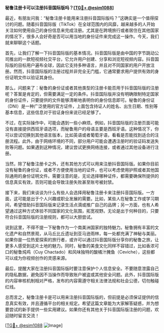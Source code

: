 **秘鲁注册卡可以注册抖音国际版吗？[[TG💪+ @esim1088](https://t.me/s/esim1088)]**

最近，有朋友问我：“秘鲁注册卡能用来注册抖音国际版吗？”这确实是一个值得探讨的问题。随着抖音国际版（TikTok）在全球范围内的风靡，越来越多的人开始关注如何使用自己的身份信息来完成注册。尤其是在跨境旅行或者居住在其他国家的情况下，很多人会好奇是否可以用当地的身份证件来完成这一操作。今天，我们就来聊聊这个话题。

首先，让我们了解一下抖音国际版的基本情况。抖音国际版是由中国的字节跳动公司推出的一款短视频社交平台，它允许用户创建、分享和浏览短视频内容。抖音国际版的目标用户遍布全球，因此它支持多种语言，并且对不同国家的用户开放注册。然而，抖音国际版的注册过程并非完全无门槛，它通常要求用户提供有效的身份证明文件以验证其身份。

那么，问题来了：秘鲁的身份证或者其他类型的注册卡能否用于抖音国际版的注册呢？答案是肯定的，但需要满足一定的条件。抖音国际版并没有明确限制特定国家的身份证件，只要提供的文件能够清晰地表明你的身份信息即可。秘鲁的身份证（DNI）是一种广泛使用的官方证件，上面包含持证人的姓名、出生日期、性别等基本信息，这些信息对于验证身份来说已经足够了。

不过，在实际操作中，可能会遇到一些小麻烦。例如，抖音国际版的注册页面可能没有直接提供西班牙语选项，而秘鲁用户的母语主要是西班牙语。这种情况下，你可以尝试切换到其他语言版本，比如英语或者葡萄牙语，看看是否能找到适合的注册流程。此外，由于网络环境的不同，部分用户可能会遭遇注册时的验证码发送失败等问题。如果遇到这种情况，建议尝试更换网络连接，或者通过其他设备进行注册。

当然，除了秘鲁注册卡之外，还有其他方式可以用来注册抖音国际版。如果你目前没有秘鲁的身份证，或者不方便使用当地的证件，也可以考虑使用护照或者其他国际通用的身份证明文件。需要注意的是，无论选择哪种证件，都需要确保所提供的信息真实有效，否则可能会导致注册失败甚至账号被封禁。

接下来，我们来谈谈为什么有些人会选择用秘鲁注册卡来注册抖音国际版。一方面，这可能是出于个人兴趣或职业发展的需要。比如，某些人在秘鲁工作或学习期间，希望借助抖音国际版来记录生活点滴或推广自己的品牌；另一方面，也有人希望通过这种方式体验不同国家的文化氛围，拓宽视野。无论是出于何种目的，只要符合抖音国际版的注册规则，都可以大胆尝试。

说到这里，不得不提一下秘鲁作为一个南美洲国家的独特魅力。秘鲁拥有丰富的文化遗产和自然景观，从马丘比丘遗址到亚马逊雨林，每一处都充满了神秘与美丽。如果你是一位热爱探索的旅行者，或许可以通过抖音国际版分享你的秘鲁之旅，让更多人感受到这片土地的魅力。同时，秘鲁的美食文化同样不容错过，比如香浓可口的秘鲁炖鸡（Cuy Chactado）和风味独特的酸橘汁腌鱼（Ceviche），这些都可以成为你视频创作的灵感来源。

最后，提醒大家在注册抖音国际版时要注意保护个人信息安全。不要随意泄露自己的隐私数据，避免因不当操作而导致账户被盗或其他安全问题。此外，抖音国际版的内容审核机制相对严格，发布的内容需遵守相关法律法规和社会公德，切勿触碰红线。

总而言之，秘鲁注册卡是可以用来注册抖音国际版的，但前提是必须保证提供的信息真实有效，并且遵循平台的相关规定。希望这篇文章能为大家解答疑惑，并为想要尝试的新手提供一些实用建议。如果你还有其他关于抖音国际版注册的问题，欢迎随时留言交流！

[[TG💪+ @esim1088](https://t.me/s/esim1088) ![Image](https://i.postimg.cc/4NQfJmqS/Snipaste-2025-05-13-00-14-12.png)]